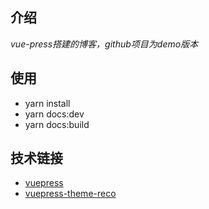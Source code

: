 ## 介绍
*vue-press搭建的博客，github项目为demo版本*
## 使用
 - yarn install
 - yarn docs:dev
 - yarn docs:build
 ## 技术链接
 - [vuepress](https://www.vuepress.cn/) 
 - [vuepress-theme-reco](https://vuepress-theme-reco.recoluan.com/)
   

